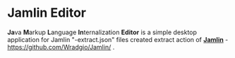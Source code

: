 # Jamlin Editor

**Ja**va **M**arkup **L**anguage **In**ternalization **Editor** is a simple desktop application for Jamlin "-extract.json" files created extract action of [**Jamlin**](https://github.com/Wradgio/Jamlin/) - https://github.com/Wradgio/Jamlin/ .
